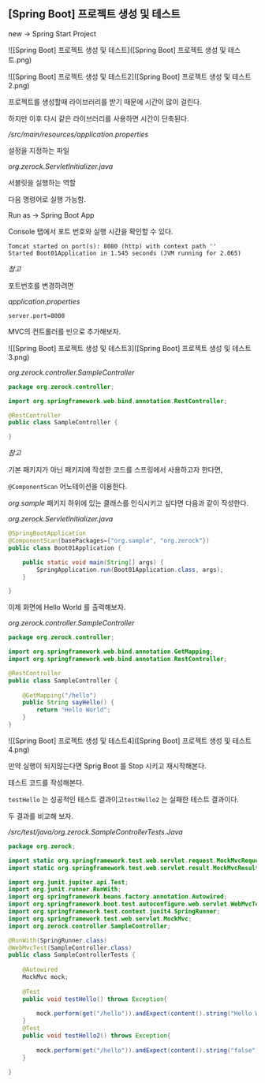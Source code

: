 ## [Spring Boot] 프로젝트 생성 및 테스트



new -> Spring Start Project



![[Spring Boot] 프로젝트 생성 및 테스트]([Spring Boot] 프로젝트 생성 및 테스트.png)



![[Spring Boot] 프로젝트 생성 및 테스트2]([Spring Boot] 프로젝트 생성 및 테스트2.png)



프로젝트를 생성할때 라이브러리를 받기 때문에 시간이 많이 걸린다.

하지만 이후 다시 같은 라이브러리를 사용하면 시간이 단축된다.





_/src/main/resources/application.properties_

설정을 지정하는 파일



_org.zerock.ServletInitializer.java_

서블릿을 실행하는 역할



다음 명령어로 실행 가능함.

Run as -> Spring Boot App



Console 탭에서 포트 번호와 실행 시간을 확인할 수 있다.

```
Tomcat started on port(s): 8080 (http) with context path ''
Started Boot01Application in 1.545 seconds (JVM running for 2.065)
```



_참고_

포트번호를 변경하려면

_application.properties_

```properties
server.port=8000
```



MVC의 컨트롤러를 빈으로 추가해보자.



![[Spring Boot] 프로젝트 생성 및 테스트3]([Spring Boot] 프로젝트 생성 및 테스트3.png)



_org.zerock.controller.SampleController_

```java
package org.zerock.controller;

import org.springframework.web.bind.annotation.RestController;

@RestController
public class SampleController {

}
```



_참고_

기본 패키지가 아닌 패키지에 작성한 코드를 스프링에서 사용하고자 한다면,

`@ComponentScan` 어노테이션을 이용한다.

_org.sample_ 패키지 하위에 있는 클래스를 인식시키고 싶다면 다음과 같이 작성한다.

_org.zerock.ServletInitializer.java_

```java
@SpringBootApplication
@ComponentScan(basePackages={"org.sample", "org.zerock"})
public class Boot01Application {

	public static void main(String[] args) {
		SpringApplication.run(Boot01Application.class, args);
	}

}
```



이제 화면에 Hello World 를 출력해보자.



_org.zerock.controller.SampleController_

```java
package org.zerock.controller;

import org.springframework.web.bind.annotation.GetMapping;
import org.springframework.web.bind.annotation.RestController;

@RestController
public class SampleController {
	
	@GetMapping("/hello")
	public String sayHello() {
		return "Hello World";
	}
}
```



![[Spring Boot] 프로젝트 생성 및 테스트4]([Spring Boot] 프로젝트 생성 및 테스트4.png)



만약 실행이 되지않는다면 Sprig Boot 를 Stop 시키고 재시작해본다.



테스트 코드를 작성해본다.

`testHello` 는 성공적인 테스트 결과이고`testHello2` 는 실패한 테스트 결과이다.

두 결과를 비교해 보자.



_/src/test/java/org.zerock.SampleControllerTests.Java_

```java
package org.zerock;

import static org.springframework.test.web.servlet.request.MockMvcRequestBuilders.get;
import static org.springframework.test.web.servlet.result.MockMvcResultMatchers.content;

import org.junit.jupiter.api.Test;
import org.junit.runner.RunWith;
import org.springframework.beans.factory.annotation.Autowired;
import org.springframework.boot.test.autoconfigure.web.servlet.WebMvcTest;
import org.springframework.test.context.junit4.SpringRunner;
import org.springframework.test.web.servlet.MockMvc;
import org.zerock.controller.SampleController;

@RunWith(SpringRunner.class)
@WebMvcTest(SampleController.class)
public class SampleControllerTests {
	
	@Autowired
	MockMvc mock;
	
	@Test
	public void testHello() throws Exception{
		
		mock.perform(get("/hello")).andExpect(content().string("Hello World"));
	}
	@Test
	public void testHello2() throws Exception{
		
		mock.perform(get("/hello")).andExpect(content().string("false"));
	}
	
}
```

